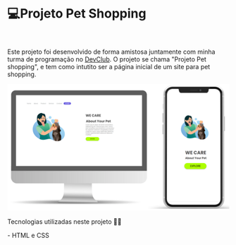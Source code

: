 <h1>💻Projeto Pet Shopping</h1>
<br>
<p>Este projeto foi desenvolvido de forma amistosa juntamente com minha turma de programação no <a href="https://rodolfomori.com.br/devclub">DevClub</a>. O projeto se chama "Projeto Pet shopping", e tem como intutito ser a página inicial de um site para pet shopping.</p>
<img src="https://github.com/rodolfosantiago20/Projeto-Pet-Shopping/blob/main/Projeto%20we%20care%20about%20your%20pet.png?raw=true"/>
<br>
<p>Tecnologias utilizadas neste projeto 🧑‍💻</p>
- HTML e CSS
